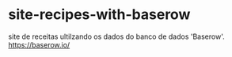 # site-recipes-with-baserow

site de receitas ultilzando os dados do banco de dados 'Baserow'. https://baserow.io/
